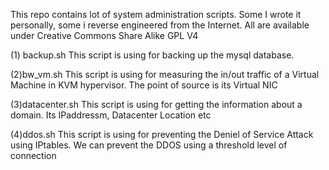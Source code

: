 This repo contains lot of system administration scripts. Some I wrote it personally, some i reverse engineered from the Internet.
All are available under Creative Commons Share Alike GPL V4

(1) backup.sh
This script is using for backing up the mysql database.

(2)bw_vm.sh
This script is using for measuring the in/out traffic of a Virtual Machine in KVM hypervisor. The point of source is its Virtual NIC

(3)datacenter.sh
This script is using for getting the information about a domain. Its IPaddressm, Datacenter Location etc

(4)ddos.sh
This script is using for preventing the Deniel of Service Attack using IPtables. We can prevent the DDOS using a threshold level of connection
